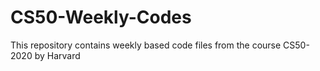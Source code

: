 # CS50-Weekly-Codes
This repository contains weekly based code files from the course CS50-2020 by Harvard
